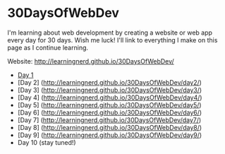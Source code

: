 # 30DaysOfWebDev
I'm learning about web development by creating a website or web app every day for 30 days. Wish me luck! I'll link to everything I make on this page as I continue learning.

Website: http://learningnerd.github.io/30DaysOfWebDev/

- [Day 1](http://learningnerd.github.io/30DaysOfWebDev/day1/)
- [Day 2] (http://learningnerd.github.io/30DaysOfWebDev/day2/)
- [Day 3] (http://learningnerd.github.io/30DaysOfWebDev/day3/)
- [Day 4] (http://learningnerd.github.io/30DaysOfWebDev/day4/)
- [Day 5] (http://learningnerd.github.io/30DaysOfWebDev/day5/)
- [Day 6] (http://learningnerd.github.io/30DaysOfWebDev/day6/)
- [Day 7] (http://learningnerd.github.io/30DaysOfWebDev/day7/)
- [Day 8] (http://learningnerd.github.io/30DaysOfWebDev/day8/)
- [Day 9] (http://learningnerd.github.io/30DaysOfWebDev/day9/)
- Day 10 (stay tuned!)
